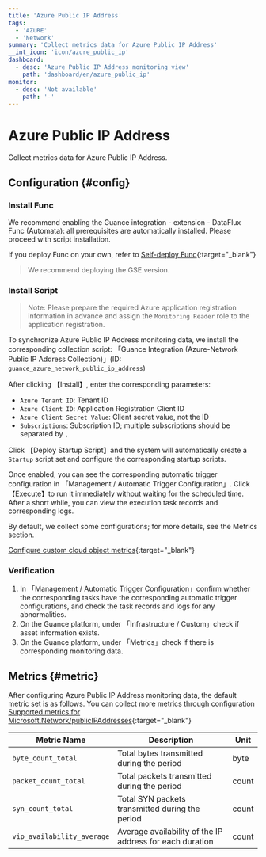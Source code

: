 ```yaml
---
title: 'Azure Public IP Address'
tags:
  - 'AZURE'
  - 'Network'
summary: 'Collect metrics data for Azure Public IP Address'
__int_icon: 'icon/azure_public_ip'
dashboard:
  - desc: 'Azure Public IP Address monitoring view'
    path: 'dashboard/en/azure_public_ip'
monitor:
  - desc: 'Not available'
    path: '-'
---
```


<!-- markdownlint-disable MD025 -->
# Azure Public IP Address
<!-- markdownlint-enable -->

Collect metrics data for Azure Public IP Address.

## Configuration {#config}

### Install Func

We recommend enabling the Guance integration - extension - DataFlux Func (Automata): all prerequisites are automatically installed. Please proceed with script installation.

If you deploy Func on your own, refer to [Self-deploy Func](https://func.guance.com/doc/script-market-guance-integration/){:target="_blank"}

> We recommend deploying the GSE version.

### Install Script

> Note: Please prepare the required Azure application registration information in advance and assign the `Monitoring Reader` role to the application registration.

To synchronize Azure Public IP Address monitoring data, we install the corresponding collection script: 「Guance Integration (Azure-Network Public IP Address Collection)」(ID: `guance_azure_network_public_ip_address`)

After clicking 【Install】, enter the corresponding parameters:

- `Azure Tenant ID`: Tenant ID
- `Azure Client ID`: Application Registration Client ID
- `Azure Client Secret Value`: Client secret value, not the ID
- `Subscriptions`: Subscription ID; multiple subscriptions should be separated by `,`

Click 【Deploy Startup Script】and the system will automatically create a `Startup` script set and configure the corresponding startup scripts.

Once enabled, you can see the corresponding automatic trigger configuration in 「Management / Automatic Trigger Configuration」. Click 【Execute】to run it immediately without waiting for the scheduled time. After a short while, you can view the execution task records and corresponding logs.

By default, we collect some configurations; for more details, see the Metrics section.

[Configure custom cloud object metrics](https://func.guance.com/doc/script-market-guance-azure-vm/){:target="_blank"}

### Verification

1. In 「Management / Automatic Trigger Configuration」confirm whether the corresponding tasks have the corresponding automatic trigger configurations, and check the task records and logs for any abnormalities.
2. On the Guance platform, under 「Infrastructure / Custom」check if asset information exists.
3. On the Guance platform, under 「Metrics」check if there is corresponding monitoring data.

## Metrics {#metric}

After configuring Azure Public IP Address monitoring data, the default metric set is as follows. You can collect more metrics through configuration [Supported metrics for Microsoft.Network/publicIPAddresses](https://learn.microsoft.com/en-us/azure/azure-monitor/reference/supported-metrics/microsoft-network-publicipaddresses-metrics){:target="_blank"}

| Metric Name | Description | Unit |
| ---- | ------ | ------ |
|`byte_count_total`| Total bytes transmitted during the period | byte|
|`packet_count_total`| Total packets transmitted during the period | count |
|`syn_count_total`| Total SYN packets transmitted during the period | count |
|`vip_availability_average`| Average availability of the IP address for each duration | count |